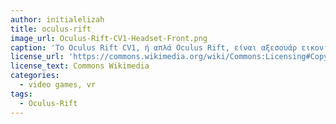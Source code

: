 ```yaml
---
author: initialelizah
title: oculus-rift
image_url: Oculus-Rift-CV1-Headset-Front.png
caption: 'Το Oculus Rift CV1, ή απλά Oculus Rift, είναι αξεσουάρ εικονικής πραγματικότητας για κύρια χρήση τα βιντεοπαιχνίδια, της Oculus VR. Κυκλοφόρησε το 2016 και αποτελούσε την πρώτη εμπορική έκδοση στην σειρά Oculus Rift. Υποστηρίζει χειριστήρια και αισθητήρες που ανιχνεύουν την κίνηση του παίκτηκαι του επιτρέπουν να κινηθούν ελεύθερα στον χώρο και να βιώσουν την εικονική πραγματικότητα. Τον Μάρτιο του 2019, σταμάτησε η παραγωγή της συσκευής και αντικαταστάθηκε από to Oculus Rift S.  '
license_url: 'https://commons.wikimedia.org/wiki/Commons:Licensing#Copyright_rules'
license_text: Commons Wikimedia
categories:
  - video games, vr
tags:
  - Oculus-Rift
---
```

